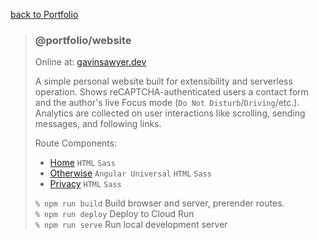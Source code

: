 [back to Portfolio](../../README.md)

> ### @portfolio/website
>
> Online at: [gavinsawyer.dev](https://gavinsawyer.dev)
>
> A simple personal website built for extensibility and serverless operation. Shows reCAPTCHA-authenticated users a contact form and the author's live Focus mode (`Do Not Disturb`/`Driving`/etc.). Analytics are collected on user interactions like scrolling, sending messages, and following links.
>
> Route Components:
> - [Home](src/app/routeComponents/home) `HTML` `Sass`
> - [Otherwise](src/app/routeComponents/otherwise) `Angular Universal` `HTML` `Sass`
> - [Privacy](src/app/routeComponents/privacy) `HTML` `Sass`
>
> `% npm run build` Build browser and server, prerender routes. \
> `% npm run deploy` Deploy to Cloud Run \
> `% npm run serve` Run local development server
